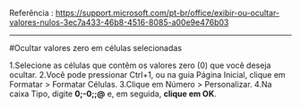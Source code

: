 Referência : https://support.microsoft.com/pt-br/office/exibir-ou-ocultar-valores-nulos-3ec7a433-46b8-4516-8085-a00e9e476b03
***
#Ocultar valores zero em células selecionadas

1.Selecione as células que contêm os valores zero (0) que você deseja ocultar.
2.Você pode pressionar Ctrl+1, ou na guia Página Inicial, clique em Formatar > Formatar Células.
3.Clique em Número > Personalizar.
4.Na caixa Tipo, digite **0;-0;;@** e, em seguida, **clique em OK**.
